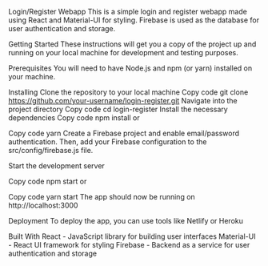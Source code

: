 
Login/Register Webapp
This is a simple login and register webapp made using React and Material-UI for styling. Firebase is used as the database for user authentication and storage.

Getting Started
These instructions will get you a copy of the project up and running on your local machine for development and testing purposes.

Prerequisites
You will need to have Node.js and npm (or yarn) installed on your machine.

Installing
Clone the repository to your local machine
Copy code
git clone https://github.com/your-username/login-register.git
Navigate into the project directory
Copy code
cd login-register
Install the necessary dependencies
Copy code
npm install
or

Copy code
yarn
Create a Firebase project and enable email/password authentication. Then, add your Firebase configuration to the src/config/firebase.js file.

Start the development server

Copy code
npm start
or

Copy code
yarn start
The app should now be running on http://localhost:3000

Deployment
To deploy the app, you can use tools like Netlify or Heroku

Built With
React - JavaScript library for building user interfaces
Material-UI - React UI framework for styling
Firebase - Backend as a service for user authentication and storage
